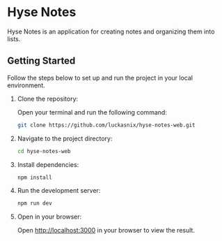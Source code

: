 # Hyse Notes

Hyse Notes is an application for creating notes and organizing them into lists.

## Getting Started

Follow the steps below to set up and run the project in your local environment.

1. Clone the repository:

    Open your terminal and run the following command:

    ```bash
    git clone https://github.com/luckasnix/hyse-notes-web.git
    ```

2. Navigate to the project directory:

    ```bash
    cd hyse-notes-web
    ```

3. Install dependencies:

    ```bash
    npm install
    ```

4. Run the development server:

    ```bash
    npm run dev
    ```

5. Open in your browser:

    Open [http://localhost:3000](http://localhost:3000) in your browser to view the result.
